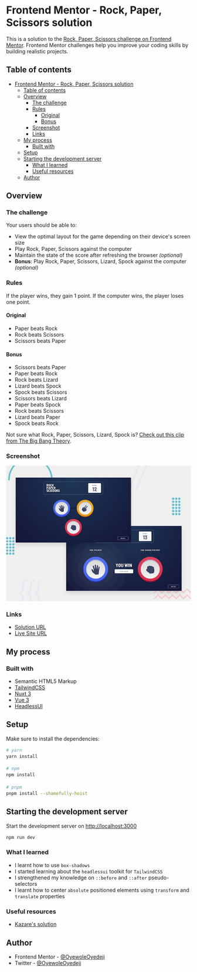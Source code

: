 # Frontend Mentor - Rock, Paper, Scissors solution

This is a solution to the [Rock, Paper, Scissors challenge on Frontend Mentor](https://www.frontendmentor.io/challenges/rock-paper-scissors-game-pTgwgvgH). Frontend Mentor challenges help you improve your coding skills by building realistic projects.

## Table of contents

- [Frontend Mentor - Rock, Paper, Scissors solution](#frontend-mentor---rock-paper-scissors-solution)
  - [Table of contents](#table-of-contents)
  - [Overview](#overview)
    - [The challenge](#the-challenge)
    - [Rules](#rules)
      - [Original](#original)
      - [Bonus](#bonus)
    - [Screenshot](#screenshot)
    - [Links](#links)
  - [My process](#my-process)
    - [Built with](#built-with)
  - [Setup](#setup)
  - [Starting the development server](#starting-the-development-server)
    - [What I learned](#what-i-learned)
    - [Useful resources](#useful-resources)
  - [Author](#author)

## Overview

### The challenge

Your users should be able to:

- View the optimal layout for the game depending on their device's screen size
- Play Rock, Paper, Scissors against the computer
- Maintain the state of the score after refreshing the browser _(optional)_
- **Bonus**: Play Rock, Paper, Scissors, Lizard, Spock against the computer _(optional)_

### Rules

If the player wins, they gain 1 point. If the computer wins, the player loses one point.

#### Original

- Paper beats Rock
- Rock beats Scissors
- Scissors beats Paper

#### Bonus

- Scissors beats Paper
- Paper beats Rock
- Rock beats Lizard
- Lizard beats Spock
- Spock beats Scissors
- Scissors beats Lizard
- Paper beats Spock
- Rock beats Scissors
- Lizard beats Paper
- Spock beats Rock

Not sure what Rock, Paper, Scissors, Lizard, Spock is? [Check out this clip from The Big Bang Theory](https://www.youtube.com/watch?v=iSHPVCBsnLw).

### Screenshot

![Desktop Preview](design/desktop-preview.jpg)

### Links

- [Solution URL](https://www.frontendmentor.io/solutions/rock-paper-scissors-made-using-tailwindcss-and-vue-3-xg3J4fiNER)
- [Live Site URL](https://rock-paper-scissors-drab.vercel.app)

## My process

### Built with

- Semantic HTML5 Markup
- [TailwindCSS](https://tailwindcss.com)
- [Nuxt 3](https://v3.nuxtjs.org)
- [Vue 3](https://vuejs.org)
- [HeadlessUI](https://headlessui.com)

## Setup

Make sure to install the dependencies:

```bash
# yarn
yarn install

# npm
npm install

# pnpm
pnpm install --shamefully-hoist
```

## Starting the development server

Start the development server on <http://localhost:3000>

```bash
npm run dev
```

### What I learned

- I learnt how to use `box-shadows`
- I started learning about the `headlessui` toolkit for `TailwindCSS`
- I strengthened my knowledge on `::before` and `::after` pseudo-selectors
- I learnt how to center `absolute` positioned elements using `transform` and `translate` properties

### Useful resources

- [Kazare's solution](https://rock-paper-scissors-kj.netlify.app/)

## Author

- Frontend Mentor - [@OyewoleOyedeji](https://frontendmentor.io/profile/OyewoleOyedeji)
- Twitter - [@OyewoleOyedeji](https://twitter.com/OyewoleOyedeji)
